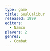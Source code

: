 ```yaml
---
type: game
title: SoulCalibur
released: 1999
editors: 
  - Namco
players: 2
genres:
  - Combat
---
```

